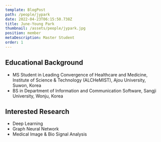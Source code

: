 ```yaml
---
template: BlogPost
path: /people/jypark
date: 2022-04-23T06:15:50.738Z
title: June-Young Park
thumbnail: /assets/people/jypark.jpg
position: member
metaDescription: Master Student
order: 1
---
```


## Educational Background
- MS Student in Leading Convergence of Healthcare and Medicine, Institute of Science & Technology (ALCHeMIST), Ajou University, Suwon, Korea
- BS in Department of Information and Communication Software, Sangji University, Wonju, Korea

## Interested Research
- Deep Learning
- Graph Neural Network
- Medical Image & Bio Signal Analysis
